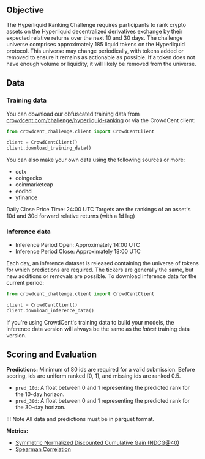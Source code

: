 ## Objective
The Hyperliquid Ranking Challenge requires participants to rank crypto assets on the Hyperliquid decentralized derivatives exchange by their expected relative returns over the next 10 and 30 days. The challenge universe comprises approximately 185 liquid tokens on the Hyperliquid protocol. This universe may change periodically, with tokens added or removed to ensure it remains as actionable as possible. If a token does not have enough volume or liquidity, it will likely be removed from the universe.

## Data
### Training data
You can download our obfuscated training data from [crowdcent.com/challenge/hyperliquid-ranking](https://crowdcent.com/challenge/hyperliquid-ranking) or via the CrowdCent client:
```python
from crowdcent_challenge.client import CrowdCentClient

client = CrowdCentClient()
client.download_training_data()
```

You can also make your own data using the following sources or more:

- cctx
- coingecko
- coinmarketcap
- eodhd
- yfinance

Daily Close Price Time: 24:00 UTC 
Targets are the rankings of an asset's 10d and 30d forward relative returns (with a 1d lag)


### Inference data
- Inference Period Open: Approximately 14:00 UTC
- Inference Period Close: Approximately 18:00 UTC

Each day, an inference dataset is released containing the universe of tokens for which predictions are required. The tickers are generally the same, but new additions or removals are possible.
To download inference data for the current period:
```python
from crowdcent_challenge.client import CrowdCentClient

client = CrowdCentClient()
client.download_inference_data()
```

If you're using CrowdCent's training data to build your models, the inference data version will always be the same as the *latest* training data version.


## Scoring and Evaluation
**Predictions:**
Minimum of 80 ids are required for a valid submission. Before scoring, ids are uniform ranked [0, 1], and missing ids are ranked 0.5.

- `pred_10d`: A float between 0 and 1 representing the predicted rank for the 10-day horizon.
- `pred_30d`: A float between 0 and 1 representing the predicted rank for the 30-day horizon.

!!! Note
    All data and predictions must be in parquet format.

**Metrics:**

- [Symmetric Normalized Discounted Cumulative Gain (NDCG@40)](https://docs.crowdcent.com/scoring/#symmetric-normalized-discounted-cumulative-gain-symmetric-ndcgk)
- [Spearman Correlation](https://docs.crowdcent.com/scoring/#spearman-correlation)